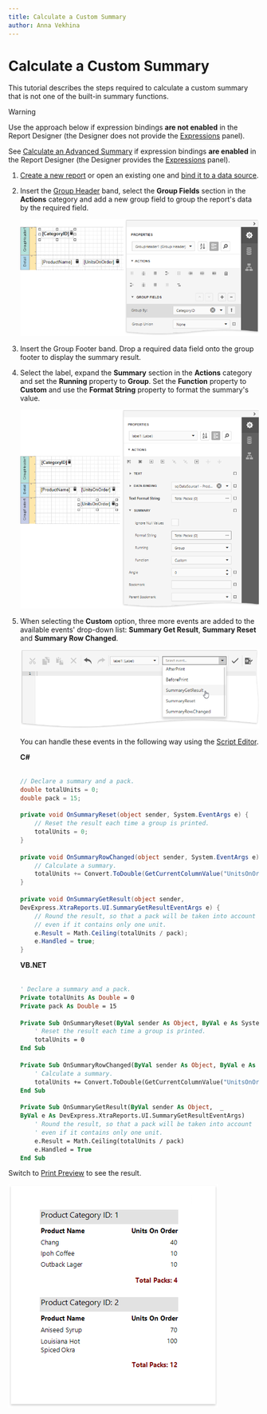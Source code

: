 ```yaml
---
title: Calculate a Custom Summary
author: Anna Vekhina
---
```

# Calculate a Custom Summary

This tutorial describes the steps required to calculate a custom summary that is not one of the built-in summary functions.

> [!Warning]
> Use the approach below if expression bindings **are not enabled** in the Report Designer (the Designer does not provide the [Expressions](../../report-designer-tools/ui-panels/expressions-panel.md) panel).
>
> See [Calculate an Advanced Summary](../shape-data-expression-bindings/calculate-an-advanced-summary.md) if expression bindings **are enabled** in the Report Designer (the Designer provides the [Expressions](../../report-designer-tools/ui-panels/expressions-panel.md) panel).

1. [Create a new report](../../add-new-reports.md) or open an existing one and [bind it to a data source](../../bind-to-data.md).

2. Insert the [Group Header](../../introduction-to-banded-reports.md) band, select the **Group Fields** section in the **Actions** category and add a new group field to group the report's data by the required field. 

    ![](../../../../images/eurd-web-label-legacy-custom-summary-group-data.png)

3. Insert the Group Footer band. Drop a required data field onto the group footer to display the summary result. 

4. Select the label, expand the **Summary** section in the **Actions** category and set the **Running** property to **Group**. Set the **Function** property to **Custom** and use the **Format String** property to format the summary's value.

    ![](../../../../images/eurd-web-label-legacy-custom-summary-settings.png)

5. When selecting the **Custom** option, three more events are added to the available events' drop-down list: **Summary Get Result**, **Summary Reset** and **Summary Row Changed**.

    ![](../../../../images/eurd-web-label-legacy-custom-summary-scripts.png)

    You can handle these events in the following way using the [Script Editor](../../report-designer-tools/script-editor.md).

    **C#**

    ```csharp

    // Declare a summary and a pack.
    double totalUnits = 0;
    double pack = 15;

    private void OnSummaryReset(object sender, System.EventArgs e) {
        // Reset the result each time a group is printed.
        totalUnits = 0;
    }

    private void OnSummaryRowChanged(object sender, System.EventArgs e) {
        // Calculate a summary.
        totalUnits += Convert.ToDouble(GetCurrentColumnValue("UnitsOnOrder"));
    }

    private void OnSummaryGetResult(object sender, 
    DevExpress.XtraReports.UI.SummaryGetResultEventArgs e) {
        // Round the result, so that a pack will be taken into account 
        // even if it contains only one unit.
        e.Result = Math.Ceiling(totalUnits / pack);
        e.Handled = true;
    }

    ```
    **VB.NET**

    ```vb

    ' Declare a summary and a pack.
    Private totalUnits As Double = 0
    Private pack As Double = 15

    Private Sub OnSummaryReset(ByVal sender As Object, ByVal e As System.EventArgs)
        ' Reset the result each time a group is printed.
        totalUnits = 0
    End Sub

    Private Sub OnSummaryRowChanged(ByVal sender As Object, ByVal e As System.EventArgs)
        ' Calculate a summary.
        totalUnits += Convert.ToDouble(GetCurrentColumnValue("UnitsOnOrder"))
    End Sub

    Private Sub OnSummaryGetResult(ByVal sender As Object,  _ 
    ByVal e As DevExpress.XtraReports.UI.SummaryGetResultEventArgs)
        ' Round the result, so that a pack will be taken into account 
        ' even if it contains only one unit.
        e.Result = Math.Ceiling(totalUnits / pack)
        e.Handled = True
    End Sub

    ```

Switch to [Print Preview](../../preview-print-and-export-reports.md) to see the result.

![](../../../../images/eurd-web-label-advanced-summary-result.png)